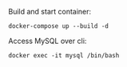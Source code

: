 Build and start container:
```
docker-compose up --build -d
```

Access MySQL over cli:
```
docker exec -it mysql /bin/bash
```
